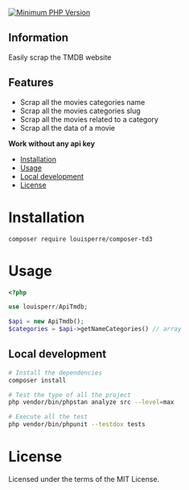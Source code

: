 [![Minimum PHP Version](https://img.shields.io/badge/%3E%3D%208.0-black?logo=php&label=PHP)](https://packagist.org/packages/louisperre/composer-td3)
## Information
Easily scrap the TMDB website

## Features
- Scrap all the movies categories name
- Scrap all the movies categories slug
- Scrap all the movies related to a category
- Scrap all the data of a movie

**Work without any api key**

- [Installation](#installation)
- [Usage](#usage)
- [Local development](#local-development)
- [License](#license)

# Installation
```
composer require louisperre/composer-td3
```

# Usage
```php
<?php

use louisperr/ApiTmdb;

$api = new ApiTmdb();
$categories = $api->getNameCategories() // array
```

## Local development

```bash
# Install the dependencies
composer install
```

```bash
# Test the type of all the project
php vendor/bin/phpstan analyze src --level=max
```

```bash
# Execute all the test
php vendor/bin/phpunit --testdox tests
```


# License

Licensed under the terms of the MIT License.